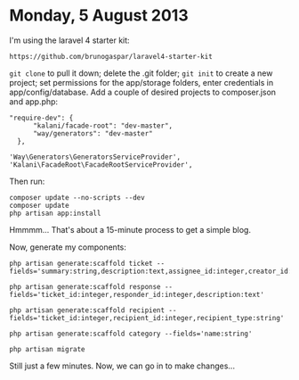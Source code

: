 Monday, 5 August 2013
===========================

I'm using the laravel 4 starter kit:

    https://github.com/brunogaspar/laravel4-starter-kit

`git clone` to pull it down; delete the .git folder; `git init` to create a new project; set permissions for the app/storage folders, enter credentials in app/config/database. Add a couple of desired projects to composer.json and app.php:

    "require-dev": {
          "kalani/facade-root": "dev-master",    
          "way/generators": "dev-master"
      },

    'Way\Generators\GeneratorsServiceProvider',
    'Kalani\FacadeRoot\FacadeRootServiceProvider',

Then run:

    composer update --no-scripts --dev
    composer update
    php artisan app:install

Hmmmm... That's about a 15-minute process to get a simple blog.

Now, generate my components:

    php artisan generate:scaffold ticket --fields='summary:string,description:text,assignee_id:integer,creator_id:integer,category_id:integer,priority:string,due:datetime'

    php artisan generate:scaffold response --fields='ticket_id:integer,responder_id:integer,description:text'

    php artisan generate:scaffold recipient --fields='ticket_id:integer,recipient_id:integer,recipient_type:string'

    php artisan generate:scaffold category --fields='name:string'

    php artisan migrate
    
Still just a few minutes. Now, we can go in to make changes...

